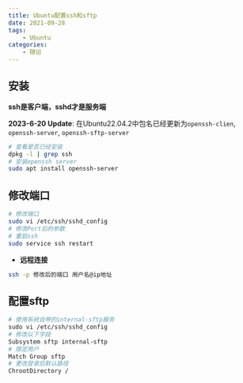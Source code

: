 ```yaml
---
title: Ubuntu配置ssh和sftp
date: 2021-09-28
tags: 
    - Ubuntu
categories: 
    - 随记
---
```

## 安装

**ssh是客户端，sshd才是服务端**

**2023-6-20 Update**: 在Ubuntu22.04.2中包名已经更新为`openssh-clien`, `openssh-server`, `openssh-sftp-server`

```bash
# 查看是否已经安装
dpkg -l | grep ssh
# 安装openssh server
sudo apt install openssh-server
```

## 修改端口

```bash
# 修改端口
sudo vi /etc/ssh/sshd_config
# 修改Port后的参数
# 重启ssh
sudo service ssh restart
```

- **远程连接**

```bash
ssh -p 修改后的端口 用户名@ip地址
```

## 配置sftp

```bash
# 使用系统自带的internal-sftp服务
sudo vi /etc/ssh/sshd_config
# 修改以下字段
Subsystem sftp internal-sftp
# 限定用户
Match Group sftp
# 更改登录后默认路径
ChrootDirectory /
```